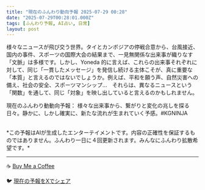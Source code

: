 ```yaml
---
title: "現在のふんわり動向予報 2025-07-29 00:28"
date: "2025-07-29T00:28:01.000Z"
tags: [ふんわり予報, AI占い, 日常]
layout: post
---
```


様々なニュースが飛び交う世界。タイとカンボジアの停戦合意から、台風接近、国内の事件、スポーツの国際大会の結果まで、一見無関係な出来事が織りなす「文脈」は多様です。しかし、Yoneda 的に言えば、これらの出来事それぞれに対して、同じ「一貫したメッセージ」を発信し続ける主体こそが、真に重要な「本質」と言えるのではないでしょうか。例えば、平和を願う声、自然災害への備え、社会の安全、スポーツマンシップ…　それらは、異なるニュースという「関数」を通して、同じ「対象」を映し出していると言えるのかもしれません。

現在のふんわり動動向予報：
様々な出来事から、繋がりと変化の兆しを探る日々。静かに、しかし確実に、新たな流れが生まれていく予感。#KGNINJA

<br>
*この予報はAIが生成したエンターテイメントです。内容の正確性を保証するものではありません。ふんわり一日に４回更新されます。みんなにふんわり拡散希望です。*

---
☕️ [Buy Me a Coffee](https://www.buymeacoffee.com/kgninja)

🐦 [現在の予報をXでシェア](https://twitter.com/intent/tweet?text=%E7%8F%BE%E5%9C%A8%E3%81%AE%E3%81%B5%E3%82%93%E3%82%8F%E3%82%8A%E4%BA%88%E5%A0%B1%3A%20%E3%80%8C%E6%A7%98%E3%80%85%E3%81%AA%E3%83%8B%E3%83%A5%E3%83%BC%E3%82%B9%E3%81%8C%E9%A3%9B%E3%81%B3%E4%BA%A4%E3%81%86%E4%B8%96%E7%95%8C%E3%80%82%E3%80%8D%23KGNINJA%20%E7%B6%9A%E3%81%8D%E3%81%AF%E3%83%96%E3%83%AD%E3%82%B0%E3%81%A7%EF%BC%81%F0%9F%91%87&url=https%3A%2F%2Fkg-ninja.github.io%2FFunwariyoso%2F)
